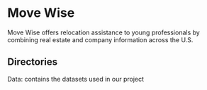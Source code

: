 # Move Wise 

Move Wise offers relocation assistance to young professionals by combining real estate and company information across the U.S.

## Directories 
Data: contains the datasets used in our project 
